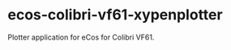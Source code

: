 ecos-colibri-vf61-xypenplotter
==============================

Plotter application for eCos for Colibri VF61.
